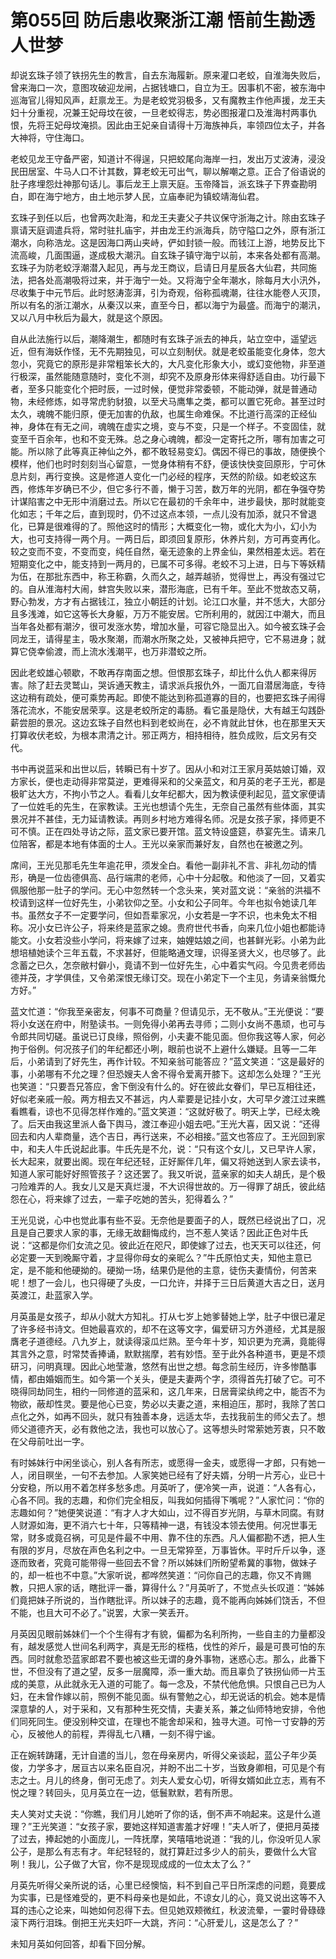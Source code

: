 # 第055回 防后患收聚浙江潮 悟前生勘透人世梦

却说玄珠子领了铁拐先生的教言，自去东海履新。原来灌口老蛟，自淮海失败后，曾来海口一次，意图攻破迎龙闸，占据钱塘口，自立为王。因事机不密，被东海中巡海官儿得知风声，赶禀龙王。为是老蛟党羽极多，又有魔教主作他声援，龙王夫妇十分重视，况兼王妃母坟在彼，一旦老蛟得志，势必图报灌口及淮海村两事仇恨，先将王妃母坟淹损。因此由王妃亲自请得十万海族神兵，率领四位太子，并各大神将，守住海口。

老蛟见龙王守备严密，知道计不得逞，只把蛟尾向海岸一扫，发出万丈波涛，浸没民田居室、牛马人口不计其数，算老蛟无可出气，聊以解嘲之意。正合了俗语说的肚子疼埋怨灶神那句话儿。事后龙王上禀天庭。玉帝降旨，派玄珠子下界查勘明白，即在海宁地方，由土地示梦人民，立庙奉祀为镇蛟靖海仙君。

玄珠子到任以后，也曾两次赴海，和龙王夫妻父子共议保守浙海之计。除由玄珠子禀请天庭调遣兵将，常时驻扎庙宇，并由龙王约派海兵，防守隘口之外，原有浙江潮水，向称浩龙。这是因海口两山夹峙，俨如封锁一般。而钱江上游，地势反比下流高峻，几面围逼，遂成极大潮汛。自玄珠子镇守海宁以前，本来各处都有高潮。玄珠子为防老蛟浮潮潜入起见，再与龙王商议，启请日月星辰各大仙君，共同施法，把各处高潮吸将过来，并于海宁一处。又将海宁全年潮水，除每月大小汛外，尽收集于中元节后。此时怒涛澎湃，引为奇观，俗称孤魂潮，往往水能卷人灭顶，所以有名的浙江潮水，从秦汉以来，直至今日，都以海宁为最盛。而海宁的潮汛，又以八月中秋后为最大，就是这个原因。

自从此法施行以后，潮降潮生，都随时有玄珠子派去的神兵，站立空中，遥望远近，但有海妖作怪，无不先期独见，可以立刻制伏。就是老蛟虽能变化身体，忽大忽小，究竟它的原形是非常粗笨长大的，大凡变化形象大小，或幻变他物，非至道行极深，虽然能随意随时，变化不测，却究不及原身形体来得舒适自由。功行最下者，至多只能变化个把时辰，一过时候，便觉非常委顿，不能动弹，就是普通动物，未经修炼，如寻常虎豹豺狼，以至犬马鹰隼之类，都可以置它死命。甚至过时太久，魂魄不能归原，便无加害的仇敌，也属生命难保。不比道行高深的正经仙神，身体在有无之间，魂魄在虚实之境，变与不变，只是一个样子。不变固佳，就变至千百余年，也和不变无殊。总之身心魂魄，都没一定寄托之所，哪有加害之可能。所以除了此等真正神仙之外，都不敢轻易变幻。偶因不得已的事故，随便换个模样，他们也时时刻刻当心留意，一觉身体稍有不舒，便该快快变回原形，宁可休息片刻，再行变换。这是修道人变化一门必经的程序，天然的阶级。如老蛟这东西，修炼年岁确已不少，但它多行不善，懒于习苦，数万年的光阴，都在争强夺势计谋陷害之中无形中消磨过去。所以它在最初的千余年中，进步最快，那时就能变化如志；千年之后，直到现时，仍不过这点本领，一点儿没有加添，就只不曾退化，已算是很难得的了。照他这时的情形；大概变化一物，或化大为小，幻小为大，也可支持得一两个月。一两日后，即须回复原形，休养片刻，方可再变再化。较之变而不变，不变而变，纯任自然，毫无迹象的上界金仙，果然相差太远。若在短期变化之中，能支持到一两月的，已属不可多得。老蛟不习上进，日与下等妖精为伍，在那批东西中，称王称霸，久而久之，越弄越骄，觉得世上，再没有强过它的。自从淮海村大闹，蚌宫失败以来，潜形海底，已有千年。至此不觉故态又萌，野心勃发，方才有占据钱江，独立小朝廷的计划。论江口水量，并不恁大，大部分且多浅滩，如它这等长大身躯，万万不能安居。它所利用的，就因江中潮大，而且当年各处都有潮汐，很可发涨水势，增加水量，可容它隐显出入。如今被玄珠子会同龙王，请得星主，吸水聚潮，而潮水所聚之处，又被神兵把守，它不易进身；就算它侥幸偷渡，而上流水浅潮平，也万非潜蛟之所。

因此老蛟雄心顿歇，不敢再存南面之想。但恨那玄珠子，却比什么仇人都来得厉害。除了赶去灵鹫山，哭诉通天教主，请求派兵报仇外，一面兀自潜居海底，专待这边稍有疏处，便可乘势再起。即使不能达到称孤道寡的目的，也要把玄珠子闹得落花流水，不能安居荣享。这是老蛟所定的毒肠。看它虽是隐伏，大有越王勾践卧薪尝胆的景况。这边玄珠子自然也料到老蛟尚在，必不肯就此甘休，也在那里天天打算收伏老蛟，为根本肃清之计。邪正两方，相持相待，胜负成败，后文另有交代。

书中再说蓝采和出世以后，转瞬已有十岁了。因从小和对江王家月英姑娘订婚，双方家长，便也走动得非常莫逆，更难得采和的父亲蓝文，和月英的老子王光，都是极旷达大方，不拘小节之人。看看儿女年纪都大，因为教读便利起见，蓝文家便请了一位姓毛的先生，在家教读。王光也想请个先生，无奈自己虽然有些体面，其实景况并不甚佳，无力延请教读。再则乡村地方难得名师。况是女孩子家，择师更不可不慎。正在四处寻访之际，蓝文家已要开馆。蓝文特设盛筵，恭宴先生。请来几位陪客，都是本地有体面的士人。王光以亲家而兼好友，自然也在被邀之列。

席间，王光见那毛先生年逾花甲，须发全白。看他一副非礼不言、非礼勿动的情形，确是一位齿德俱高、品行端肃的老师，心中十分起敬。和他淡了一回，又着实佩服他那一肚子的学问。无心中忽然转一个念头来，笑对蓝文说：“亲翁的洪福不校请到这样一位好先生，小弟钦仰之至。小女和公子同年。今年也拟令她读几年书。虽然女子不一定要学问，但如吾辈家况，小女若是一字不识，也未免太不相称。况小女已许公子，将来终是蓝家之媳。贵府世代书香，向来几位小姐也都能诗能文。小女若没些小学问，将来嫁了过来，妯娌姑娘之间，也甚鲜光彩。小弟为此想培植她读个三年五载，不求甚好，但能略通文理，识得圣贤大义，也尽够了。此念蓄之已久，怎奈敝村僻小，竟请不到一位好先生，心中着实气闷。今见贵老师齿德并茂，才学俱佳，又令弟深恨无缘订交。现在小弟定下一个主见，务请亲翁慨允方好。”

蓝文忙道：“你我至亲密友，何事不可商量？但请见示，无不敬从。”王光便说：“要将小女送在府中，附塾读书。一则免得小弟再去寻师；二则小女尚不愚顽，也可与令郎共同切磋。虽说已订良缘，照俗例，小夫妻不能见面。但你我这等人家，何必拘于俗例。何况孩子们的年纪都还小咧，眼前也说不上避什么嫌疑。且等一二年后，小弟请到了好先生，再作计较。不知亲翁可能答应？”蓝文笑道：“这是最好的事，小弟哪有不允之理？但恐嫂夫人舍不得令爱离开膝下。这却怎么处理？”王光也笑道：“只要吾兄答应，舍下倒没有什么的。好在彼此女眷们，早已互相往还，好似老亲戚一般。两方相去又不甚远，内人辈要是记挂小女，大可早夕渡江过来瞧看瞧看，谅也不见得怎样作难的。”蓝文笑道：“这就好极了。明天上学，已经太晚了。后天由我这里派人备下舆马，渡江奉迎小姐去吧。”王光大喜，因又说：“还得回去和内人辈商量，选个吉日，再行送来，不必相接。”蓝文也答应了。王光回到家中，和夫人牛氏说起此事。牛氏先是不允，说：“只有这个女儿，又已早许人家，长大起来，就要出阁。现在年纪还轻，正好厮伴几年，偏又将她送到人家去读书，知道人家可能好好照管孩子？这还罢了。我又听说，蓝亲家的如夫人胡氏，是个极刁险难弄的人。我女儿又是天真烂漫，不大识得世故的。万一得罪了胡氏，彼此结怨在心，将来嫁了过去，一辈子吃她的苦头，犯得着么？”

王光见说，心中也觉此事有些不妥。无奈他是要面子的人，既然已经说出了口，况且是自己要求人家的事，无缘无故翻悔成约，岂不惹人笑话？因此正色对牛氏说：“这都是你们女流之见。彼此近在咫尺，即使嫁了过去，也天天可以往还，何必定要一天到晚厮守着，才显得你母女的亲昵么？”牛氏原怕丈夫，知他主意已定，是不能和他硬拗的。硬拗一场，结果仍是他的主意，徒伤夫妻情份，何苦来呢！想了一会儿，也只得硬了头皮，一口允许，并择于三日后黄道大吉之日，送月英渡江，赴蓝家入学。

月英虽是女孩子，却从小就大方知礼。打从七岁上她爹替她上学，肚子中很已灌足了许多经书诗文。但她最喜欢的，却不在这等文字，偏爱研习方外道经，尤其是服膺老子道德经。八九岁上，就读得滚瓜烂熟。至今年十岁，知识更为充满，竟能得其言外之意，时常焚香捧诵，默默揣摩，若有妙悟。至于此外各种道书，更是不烦研习，问明真理。因此心地莹澈，悠然有出世之想。每念前生经历，许多惨酷事情，都由婚姻而生。如今第一个关头，便是夫妻两个字，须得首先打破了它。可不晓得同劫同生，相约一同修道的蓝采和，这几年来，日居膏梁纨绔之中，能否不为物欲，蔽却性灵。要是他心已变，势必以夫妻之道，来相迫压，那时，我除了苦口点化之外，如再不回头，就只有独善本身，远适太华，去找我前生的师父去了。想师父道德齐天，必有救他之法，我也可以放心了。这等想头时常萦她芳衷，只不敢在父母前吐出一字。

有时姊妹行中闲坐谈心，别人各有所志，或愿得一金夫，或愿得一才郎，只有她一人，闭目暝坐，一句不去参加。人家笑她已经有了好夫婿，分明一片芳心，业已十分安稳，所以用不着怎样多愁多虑。月英听了，便冷笑一声，说道：“人各有心，心各不同。我的志趣，和你们完全相反，叫我如何插得下嘴呢？”人家忙问：“你的志趣如何？”她便笑说道：“有才人才大如山，过不得百岁光阴，与草木同腐。有财人财源如海，更不消六七十年，只等精神一退，有钱没本领去使用。何况世事无常，财多或竟召祸，可见是件最不中用、靠不住的东西。凡人偏都勘不透，把人生有限的岁月，尽放在声色名利之中。一旦无常猝至，万事皆休。平时斤斤以争，逐逐而致者，究竟可能带得一些回去不曾？所以姊妹们所盼望希冀的事物，做妹子的，却一桩也不中意。”大家听说，都哗然笑道：“问你自己的志趣，你又不肯赐教，只把人家的话，瞎批评一番，算得什么？”月英听了，不觉点头长叹道：“姊姊们竟把妹子所说的，当作瞎批评。所以妹子的志趣，竟不能再向姊姊们饶舌，不但不能，也且大可不必了。”说罢，大家一笑丢开。

月英因见眼前姊妹们一个个生得有才有貌，偏都为名利所拘，一些自主的力量都没有，越发感觉人世间名利两字，真是无形的桎梏，伐性的斧斤，最是可畏可怕的东西。同时就愈恐蓝家郎君不要也被这些无谓的身外事物，迷惑心志。那么，此番下世，不但没有了道之望，反多一层魔障，添一重大劫。而且辜负了铁拐仙师一片玉成的美意，从此就永无入道的可能了。每一念及，不禁代他危惧。只恨自己已为人妇，在未曾作嫁以前，照例不能见面。纵有警勉之心，却无说话的机会。她本是情深意挚的人，对于采和，又有那种生死交情，夫妻关系，兼之仙师特地安排，令他们同死同生。便没别种交谊，在理也不能舍却采和，独寻大道。可怜一寸安静的芳心，反被他人的前程，弄得乱七八糟，一刻不得宁谧。

正在婉转踌躇，无计自遣的当儿，忽在母亲房内，听得父亲谈起，蓝公子年少英俊，力学多才，居亘古以来名臣自况，并盼不出二十岁，当致身卿相，可见是个有志之士。月儿的终身，倒可无虑了。刘夫人爱女心切，听得女婿如此立志，焉有不悦之理？转回头，见月英立在一边，低鬟默默，若有所思。

夫人笑对丈夫说：“你瞧，我们月儿她听了你的话，倒不声不响起来。这是什么道理？”王光笑道：“女孩子家，要她这样知道害羞才好哩！”夫人听了，便把月英搂了过去，捧起她的小面庞儿，一阵抚摩，笑嘻嘻地说道：“我的儿，你没听见人家公子，是那么有志有才。年纪轻轻的，就打算赶过多少人的前头，要做什么大官咧！我儿，公子做了大官，你不是现现成成的一位太太了么？”

月英先听得父亲所说的话，心里已经懊恼，料不到自己平日所深虑的问题，竟要成为实事，已是怪难受的，更不料母亲也是如此，不谅女儿的心，竟又说出这等不入耳的违心之论来，叫她如何忍得下去。但见她双颊微红，秋波流晕，一霎时骨碌碌滚下两行泪珠。倒把王光夫妇吓一大跳，齐问：“心肝爱儿，这是怎么了？”

未知月英如何回答，却看下回分解。
